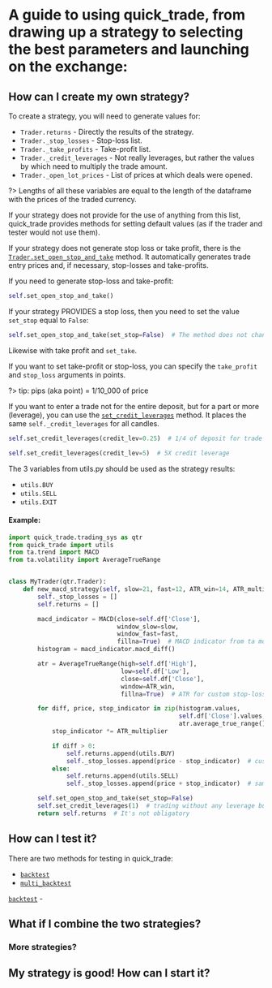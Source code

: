 # A guide to using quick_trade, from drawing up a strategy to selecting the best parameters and launching on the exchange:

## How can I create my own strategy?

To create a strategy, you will need to generate values for:

- `Trader.returns` - Directly the results of the strategy.
- `Trader._stop_losses` - Stop-loss list.
- `Trader._take_profits` - Take-profit list.
- `Trader._credit_leverages` - Not really leverages, but rather the values by which need to multiply the trade amount.
- `Trader._open_lot_prices` - List of prices at which deals were opened.

?> Lengths of all these variables are equal to the length of the dataframe with the prices of the traded currency.

If your strategy does not provide for the use of anything from this list, quick_trade provides methods for setting default values (as if the trader and tester would not use them).

If your strategy does not generate stop loss or take profit, there is the
[`Trader.set_open_stop_and_take`](https://vladkochetov007.github.io/quick_trade/#/docs/quick_trade/trading_sys?id=set_open_stop_and_take)
method. It automatically generates trade entry prices and, if necessary, stop-losses and take-profits.

If you need to generate stop-loss and take-profit:

```python
self.set_open_stop_and_take()
```

If your strategy PROVIDES a stop loss, then you need to set the value `set_stop` equal to `False`:

```python
self.set_open_stop_and_take(set_stop=False)  # The method does not change or set stop-loss.
```

Likewise with take profit and `set_take`.

If you want to set take-profit or stop-loss, you can specify the `take_profit` and `stop_loss` arguments in points.

?> tip: pips (aka point) = 1/10_000 of price

If you want to enter a trade not for the entire deposit, but for a part or more (leverage), you can use the
[`set_credit_leverages`](https://vladkochetov007.github.io/quick_trade/#/docs/quick_trade/trading_sys?id=set_credit_leverages)
method. It places the same `self._credit_leverages` for all candles.

```python
self.set_credit_leverages(credit_lev=0.25)  # 1/4 of deposit for trade
```

```python
self.set_credit_leverages(credit_lev=5)  # 5X credit leverage
```

The 3 variables from utils.py should be used as the strategy results:

- `utils.BUY`
- `utils.SELL`
- `utils.EXIT`

#### Example:

```python
import quick_trade.trading_sys as qtr
from quick_trade import utils
from ta.trend import MACD
from ta.volatility import AverageTrueRange


class MyTrader(qtr.Trader):
    def new_macd_strategy(self, slow=21, fast=12, ATR_win=14, ATR_multiplier=5):
        self._stop_losses = []
        self.returns = []

        macd_indicator = MACD(close=self.df['Close'],
                              window_slow=slow,
                              window_fast=fast,
                              fillna=True)  # MACD indicator from ta module
        histogram = macd_indicator.macd_diff()

        atr = AverageTrueRange(high=self.df['High'],
                               low=self.df['Low'],
                               close=self.df['Close'],
                               window=ATR_win,
                               fillna=True)  # ATR for custom stop-loss

        for diff, price, stop_indicator in zip(histogram.values,
                                               self.df['Close'].values,
                                               atr.average_true_range().values):
            stop_indicator *= ATR_multiplier

            if diff > 0:
                self.returns.append(utils.BUY)
                self._stop_losses.append(price - stop_indicator)  # custom ATR stop-loss
            else:
                self.returns.append(utils.SELL)
                self._stop_losses.append(price + stop_indicator)  # same

        self.set_open_stop_and_take(set_stop=False)
        self.set_credit_leverages(1)  # trading without any leverage but for all deposit
        return self.returns  # It's not obligatory

```

## How can I test it?

There are two methods for testing in quick_trade:

- [`backtest`](https://vladkochetov007.github.io/quick_trade/#/docs/quick_trade/trading_sys?id=backtest)
- [`multi_backtest`](https://vladkochetov007.github.io/quick_trade/#/docs/quick_trade/trading_sys?id=multi_backtest)

[`backtest`](https://vladkochetov007.github.io/quick_trade/#/docs/quick_trade/trading_sys?id=backtest) -

## What if I combine the two strategies?

### More strategies?

## My strategy is good! How can I start it?
